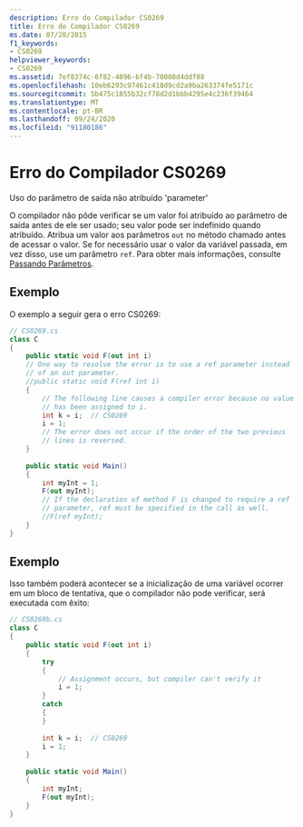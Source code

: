 ```yaml
---
description: Erro do Compilador CS0269
title: Erro do Compilador CS0269
ms.date: 07/20/2015
f1_keywords:
- CS0269
helpviewer_keywords:
- CS0269
ms.assetid: 7ef8374c-6f82-4096-bf4b-70080d4ddf88
ms.openlocfilehash: 10eb6293c97461c418d9cd2a9ba263374fe5171c
ms.sourcegitcommit: 5b475c1855b32cf78d2d1bbb4295e4c236f39464
ms.translationtype: MT
ms.contentlocale: pt-BR
ms.lasthandoff: 09/24/2020
ms.locfileid: "91180186"
---
```

# <a name="compiler-error-cs0269"></a>Erro do Compilador CS0269

Uso do parâmetro de saída não atribuído 'parameter'  
  
 O compilador não pôde verificar se um valor foi atribuído ao parâmetro de saída antes de ele ser usado; seu valor pode ser indefinido quando atribuído. Atribua um valor aos parâmetros `out` no método chamado antes de acessar o valor. Se for necessário usar o valor da variável passada, em vez disso, use um parâmetro `ref`. Para obter mais informações, consulte [Passando Parâmetros](../../programming-guide/classes-and-structs/passing-parameters.md).  
  
## <a name="example"></a>Exemplo  

 O exemplo a seguir gera o erro CS0269:  
  
```csharp  
// CS0269.cs  
class C  
{  
    public static void F(out int i)  
    // One way to resolve the error is to use a ref parameter instead  
    // of an out parameter.  
    //public static void F(ref int i)  
    {  
        // The following line causes a compiler error because no value  
        // has been assigned to i.  
        int k = i;  // CS0269  
        i = 1;  
        // The error does not occur if the order of the two previous
        // lines is reversed.  
    }  
  
    public static void Main()  
    {  
        int myInt = 1;  
        F(out myInt);  
        // If the declaration of method F is changed to require a ref  
        // parameter, ref must be specified in the call as well.  
        //F(ref myInt);  
    }  
}  
```  
  
## <a name="example"></a>Exemplo  

 Isso também poderá acontecer se a inicialização de uma variável ocorrer em um bloco de tentativa, que o compilador não pode verificar, será executada com êxito:  
  
```csharp  
// CS0269b.cs  
class C  
{  
    public static void F(out int i)  
    {  
        try  
        {  
            // Assignment occurs, but compiler can't verify it  
            i = 1;  
        }  
        catch  
        {  
        }  
  
        int k = i;  // CS0269  
        i = 1;  
    }  
  
    public static void Main()  
    {  
        int myInt;  
        F(out myInt);  
    }  
}  
```
